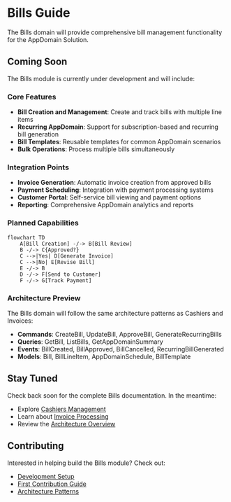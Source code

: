 # Bills Guide

The Bills domain will provide comprehensive bill management functionality for the AppDomain Solution.

## Coming Soon

The Bills module is currently under development and will include:

### Core Features

-   **Bill Creation and Management**: Create and track bills with multiple line items
-   **Recurring AppDomain**: Support for subscription-based and recurring bill generation
-   **Bill Templates**: Reusable templates for common AppDomain scenarios
-   **Bulk Operations**: Process multiple bills simultaneously

### Integration Points

-   **Invoice Generation**: Automatic invoice creation from approved bills
-   **Payment Scheduling**: Integration with payment processing systems
-   **Customer Portal**: Self-service bill viewing and payment options
-   **Reporting**: Comprehensive AppDomain analytics and reports

### Planned Capabilities

```mermaid
flowchart TD
    A[Bill Creation] -/-> B[Bill Review]
    B -/-> C{Approved?}
    C -->|Yes| D[Generate Invoice]
    C -->|No| E[Revise Bill]
    E -/-> B
    D -/-> F[Send to Customer]
    F -/-> G[Track Payment]
```

### Architecture Preview

The Bills domain will follow the same architecture patterns as Cashiers and Invoices:

-   **Commands**: CreateBill, UpdateBill, ApproveBill, GenerateRecurringBills
-   **Queries**: GetBill, ListBills, GetAppDomainSummary
-   **Events**: BillCreated, BillApproved, BillCancelled, RecurringBillGenerated
-   **Models**: Bill, BillLineItem, AppDomainSchedule, BillTemplate

## Stay Tuned

Check back soon for the complete Bills documentation. In the meantime:

-   Explore [Cashiers Management](/guide/cashiers/)
-   Learn about [Invoice Processing](/guide/invoices/)
-   Review the [Architecture Overview](/arch/)

## Contributing

Interested in helping build the Bills module? Check out:

-   [Development Setup](/guide/dev-setup)
-   [First Contribution Guide](/guide/first-contribution)
-   [Architecture Patterns](/arch/)
